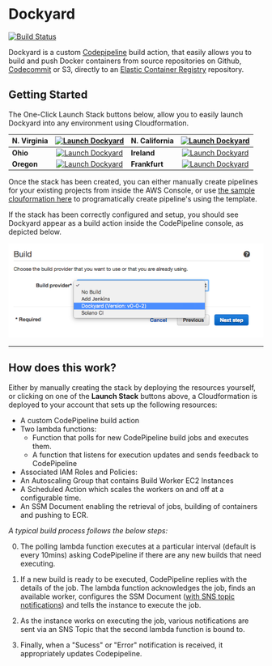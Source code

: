 # Dockyard

[![Build Status](https://travis-ci.org/davidkelley/dockyard.svg?branch=master)](https://travis-ci.org/davidkelley/dockyard)

Dockyard is a custom [Codepipeline](https://aws.amazon.com/documentation/codepipeline/) build action, that easily allows you to build and push Docker containers from source repositories on Github, [Codecommit](https://aws.amazon.com/documentation/codecommit/) or S3, directly to an [Elastic Container Registry](https://aws.amazon.com/documentation/ecr/) repository.

## Getting Started

The One-Click Launch Stack buttons below, allow you to easily launch Dockyard into any environment using Cloudformation.

| __N. Virginia__ | [![Launch Dockyard](https://s3.amazonaws.com/cloudformation-examples/cloudformation-launch-stack.png)](https://console.aws.amazon.com/cloudformation/home?region=us-east-1#/stacks/new?stackName=Dockyard&templateURL=https://s3.amazonaws.com/us-east-1.dockyard/v0-0-2-cf.yml) | __N. California__ | [![Launch Dockyard](https://s3.amazonaws.com/cloudformation-examples/cloudformation-launch-stack.png)](https://console.aws.amazon.com/cloudformation/home?region=us-west-1#/stacks/new?stackName=Dockyard&templateURL=https://s3.amazonaws.com/us-west-1.dockyard/v0-0-2-cf.yml) |
|:----|:---:|:----|:---:|
| __Ohio__ | [![Launch Dockyard](https://s3.amazonaws.com/cloudformation-examples/cloudformation-launch-stack.png)](https://console.aws.amazon.com/cloudformation/home?region=us-east-2#/stacks/new?stackName=Dockyard&templateURL=https://s3.amazonaws.com/us-east-2.dockyard/v0-0-2-cf.yml) | __Ireland__ | [![Launch Dockyard](https://s3.amazonaws.com/cloudformation-examples/cloudformation-launch-stack.png)](https://console.aws.amazon.com/cloudformation/home?region=eu-west-1#/stacks/new?stackName=Dockyard&templateURL=https://s3.amazonaws.com/eu-west-1.dockyard/v0-0-2-cf.yml) |
| __Oregon__ | [![Launch Dockyard](https://s3.amazonaws.com/cloudformation-examples/cloudformation-launch-stack.png)](https://console.aws.amazon.com/cloudformation/home?region=us-west-2#/stacks/new?stackName=Dockyard&templateURL=https://s3.amazonaws.com/us-west-2.dockyard/v0-0-2-cf.yml) | __Frankfurt__ | [![Launch Dockyard](https://s3.amazonaws.com/cloudformation-examples/cloudformation-launch-stack.png)](https://console.aws.amazon.com/cloudformation/home?region=eu-central-1#/stacks/new?stackName=Dockyard&templateURL=https://s3.amazonaws.com/eu-central-1.dockyard/v0-0-2-cf.yml) |

Once the stack has been created, you can either manually create pipelines for your existing projects from inside the AWS Console, or use [the sample clouformation here](https://github.com/davidkelley/dockyard/tree/master/samples) to programatically create pipeline's using the template.

If the stack has been correctly configured and setup, you should see Dockyard appear as a build action inside the CodePipeline console, as depicted below.

![Dockyard in CodePipeline](https://github.com/davidkelley/dockyard/raw/master/.github/pipeline.png)

---

## How does this work?

Either by manually creating the stack by deploying the resources yourself, or clicking on one of the __Launch Stack__ buttons above, a Cloudformation is deployed to your account that sets up the following resources:

* A custom CodePipeline build action
* Two lambda functions:
  * Function that polls for new CodePipeline build jobs and executes them.
  * A function that listens for execution updates and sends feedback to CodePipeline
* Associated IAM Roles and Policies:
* An Autoscaling Group that contains Build Worker EC2 Instances
* A Scheduled Action which scales the workers on and off at a configurable time.
* An SSM Document enabling the retrieval of jobs, building of containers and pushing to ECR.

_A typical build process follows the below steps:_

0. The polling lambda function executes at a particular interval (default is every 10mins) asking CodePipeline if there are any new builds that need executing.

0. If a new build is ready to be executed, CodePipeline replies with the details of the job. The lambda function acknowledges the job, finds an available worker, configures the SSM Document ([with SNS topic notifications](http://docs.aws.amazon.com/AWSEC2/latest/UserGuide/rc-sns-notifications.html#rc-sns)) and tells the instance to execute the job.

0. As the instance works on executing the job, various notifications are sent via an SNS Topic that the second lambda function is bound to.

0. Finally, when a "Sucess" or "Error" notification is received, it appropriately updates Codepipeline.
